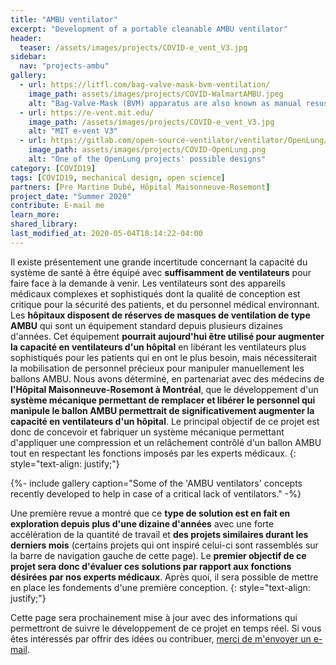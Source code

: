 ```yaml
---
title: "AMBU ventilator"
excerpt: "Development of a portable cleanable AMBU ventilator"
header:
  teaser: /assets/images/projects/COVID-e_vent_V3.jpg
sidebar:
  nav: "projects-ambu"
gallery:
  - url: https://litfl.com/bag-valve-mask-bvm-ventilation/
    image_path: assets/images/projects/COVID-WalmartAMBU.jpeg
    alt: "Bag-Valve-Mask (BVM) apparatus are also known as manual resuscitators and as self-inflating resuscitation systems"
  - url: https://e-vent.mit.edu/
    image_path: /assets/images/projects/COVID-e_vent_V3.jpg
    alt: "MIT e-vent V3"
  - url: https://gitlab.com/open-source-ventilator/ventilator/OpenLung/-/wikis/Design#visual-communication
    image_path: assets/images/projects/COVID-OpenLung.png
    alt: "One of the OpenLung projects' possible designs"
category: [COVID19]
tags: [COVID19, mechanical design, open science]
partners: [Pre Martine Dubé, Hôpital Maisonneuve-Rosemont]
project_date: "Summer 2020"
contribute: E-mail me
learn_more: 
shared_library: 
last_modified_at: 2020-05-04T18:14:22-04:00
---
```


Il existe présentement une grande incertitude concernant la capacité du système de santé à être équipé avec **suffisamment de ventilateurs** pour faire face à la demande à venir. Les ventilateurs sont des appareils médicaux complexes et sophistiqués dont la qualité de conception est critique pour la sécurité des patients, et du personnel médical environnant. Les **hôpitaux disposent de réserves de masques de ventilation de type AMBU** qui sont un équipement standard depuis plusieurs dizaines d'années. Cet équipement **pourrait aujourd'hui être utilisé pour augmenter la capacité en ventilateurs d'un hôpital** en libérant les ventilateurs plus sophistiqués pour les patients qui en ont le plus besoin, mais nécessiterait la mobilisation de personnel précieux pour manipuler manuellement les ballons AMBU. Nous avons déterminé, en partenariat avec des médecins de **l'Hôpital Maisonneuve-Rosemont à Montréal**, que le développement d'un **système mécanique permettant de remplacer et libérer le personnel qui manipule le ballon AMBU permettrait de significativement augmenter la capacité en ventilateurs d'un hôpital**. Le principal objectif de ce projet est donc de concevoir et fabriquer un système mécanique permettant d'appliquer une compression et un relâchement contrôlé d'un ballon AMBU tout en respectant les fonctions imposés par les experts médicaux.
{: style="text-align: justify;"}

{%- include gallery caption="Some of the 'AMBU ventilators' concepts recently developed to help in case of a critical lack of ventilators." -%}

Une première revue a montré que ce **type de solution est en fait en exploration depuis plus d'une dizaine d'années** avec une forte accélération de la quantité de travail et **des projets similaires durant les derniers mois** (certains projets qui ont inspiré celui-ci sont rassemblés sur la barre de navigation gauche de cette page). Le **premier objectif de ce projet sera donc d'évaluer ces solutions par rapport aux fonctions désirées par nos experts médicaux**. Après quoi, il sera possible de mettre en place les fondements d'une première conception.
{: style="text-align: justify;"}

Cette page sera prochainement mise à jour avec des informations qui permettront de suivre le développement de ce projet en temps réel. Si vous êtes intéressés par offrir des idées ou contribuer, <a href="mailto:ousted.ilyass@gmail.com">merci de m'envoyer un e-mail</a>.